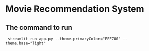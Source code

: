 # Movie Recommendation System

## The command to run

```text
 streamlit run app.py --theme.primaryColor="FFF700" --theme.base="light"
 ```